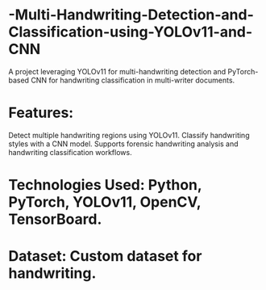# -Multi-Handwriting-Detection-and-Classification-using-YOLOv11-and-CNN
A project leveraging YOLOv11 for multi-handwriting detection and PyTorch-based CNN for handwriting classification in multi-writer documents.
# Features:
Detect multiple handwriting regions using YOLOv11.
Classify handwriting styles with a CNN model.
Supports forensic handwriting analysis and handwriting classification workflows.

# Technologies Used: Python, PyTorch, YOLOv11, OpenCV, TensorBoard.
# Dataset: Custom dataset for handwriting.


